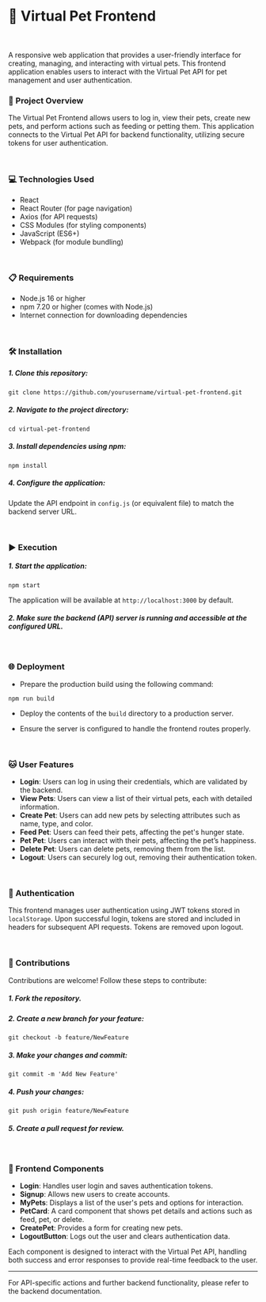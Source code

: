 # 🐾 Virtual Pet Frontend

<br/>
<br/>
A responsive web application that provides a user-friendly interface for creating, managing, and interacting with virtual pets. This frontend application enables users to interact with the Virtual Pet API for pet management and user authentication.

<br/>

### 📄 Project Overview

The Virtual Pet Frontend allows users to log in, view their pets, create new pets, and perform actions such as feeding or petting them. This application connects to the Virtual Pet API for backend functionality, utilizing secure tokens for user authentication.

<br/>

### 💻 Technologies Used

- React
- React Router (for page navigation)
- Axios (for API requests)
- CSS Modules (for styling components)
- JavaScript (ES6+)
- Webpack (for module bundling)

<br/>

### 📋 Requirements

- Node.js 16 or higher
- npm 7.20 or higher (comes with Node.js)
- Internet connection for downloading dependencies

<br/>

### 🛠️ Installation

##### 1. Clone this repository:

`git clone https://github.com/yourusername/virtual-pet-frontend.git`

##### 2. Navigate to the project directory:

`cd virtual-pet-frontend`

##### 3. Install dependencies using npm:

`npm install`

##### 4. Configure the application:
        
Update the API endpoint in `config.js` (or equivalent file) to match the backend server URL.

<br/>

### ▶️ Execution

##### 1. Start the application:

`npm start`

The application will be available at `http://localhost:3000` by default.

##### 2. Make sure the backend (API) server is running and accessible at the configured URL.

<br/>

### 🌐 Deployment

- Prepare the production build using the following command:

`npm run build`

- Deploy the contents of the `build` directory to a production server.

- Ensure the server is configured to handle the frontend routes properly.

<br/>

### 🐱 User Features

- **Login**: Users can log in using their credentials, which are validated by the backend.
- **View Pets**: Users can view a list of their virtual pets, each with detailed information.
- **Create Pet**: Users can add new pets by selecting attributes such as name, type, and color.
- **Feed Pet**: Users can feed their pets, affecting the pet's hunger state.
- **Pet Pet**: Users can interact with their pets, affecting the pet’s happiness.
- **Delete Pet**: Users can delete pets, removing them from the list.
- **Logout**: Users can securely log out, removing their authentication token.

<br/>

### 🔐 Authentication

This frontend manages user authentication using JWT tokens stored in `localStorage`. Upon successful login, tokens are stored and included in headers for subsequent API requests. Tokens are removed upon logout.

<br/>

### 🤝 Contributions

Contributions are welcome! Follow these steps to contribute:

##### 1. Fork the repository.
##### 2. Create a new branch for your feature:

`git checkout -b feature/NewFeature`

##### 3. Make your changes and commit:

`git commit -m 'Add New Feature'`

##### 4. Push your changes:

`git push origin feature/NewFeature`

##### 5. Create a pull request for review.

<br/>

### 📄 Frontend Components

- **Login**: Handles user login and saves authentication tokens.
- **Signup**: Allows new users to create accounts.
- **MyPets**: Displays a list of the user's pets and options for interaction.
- **PetCard**: A card component that shows pet details and actions such as feed, pet, or delete.
- **CreatePet**: Provides a form for creating new pets.
- **LogoutButton**: Logs out the user and clears authentication data.

Each component is designed to interact with the Virtual Pet API, handling both success and error responses to provide real-time feedback to the user.

---

For API-specific actions and further backend functionality, please refer to the backend documentation.
